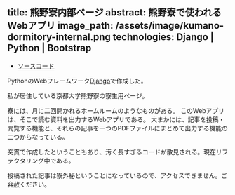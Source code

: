 title: 熊野寮内部ページ
abstract: 熊野寮で使われるWebアプリ
image_path: /assets/image/kumano-dormitory-internal.png
technologies: Django | Python | Bootstrap
---

- [ソースコード](https://github.com/genya0407/kumanodocs)

PythonのWebフレームワーク[Django](http://djangoproject.jp/)で作成した。

私が居住している京都大学熊野寮の寮生用ページ。

寮には、月に二回開かれるホームルームのようなものがある。
このWebアプリは、そこで読む資料を出力するWebアプリである。
大まかには、記事を投稿・閲覧する機能と、それらの記事を一つのPDFファイルにまとめて出力する機能の二つからなっている。

突貫で作成したということもあり、汚く長すぎるコードが散見される。現在リファクタリング中である。

投稿された記事は寮外秘ということになっているので、アクセスできません。ご容赦ください。

